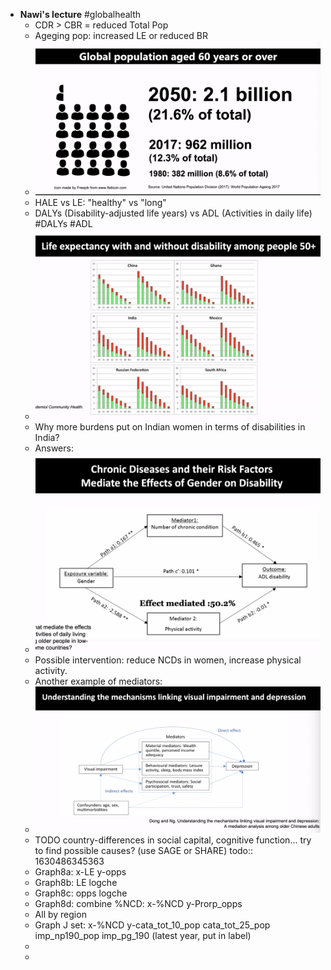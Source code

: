 - **Nawi's lecture** #globalhealth
	- CDR > CBR = reduced Total Pop
	- Ageging pop: increased LE or reduced BR
	- ![Screenshot 2021-09-01 at 09.36.54.png](../assets/Screenshot_202021-09-01_20at_2009.36.54_1630481824353_0.png)
	- HALE vs LE: "healthy" vs "long"
	- DALYs (Disability-adjusted life years) vs ADL (Activities in daily life) #DALYs #ADL
	- ![Screenshot 2021-09-01 at 10.32.06.png](../assets/Screenshot_202021-09-01_20at_2010.32.06_1630485139757_0.png)
	- Why more burdens put on Indian women in terms of disabilities in India?
	- Answers:
	- ![Screenshot 2021-09-01 at 10.42.00.png](../assets/Screenshot_202021-09-01_20at_2010.42.00_1630485734840_0.png)
	- Possible intervention: reduce NCDs in women, increase physical activity.
	- Another example of mediators:
	- ![Screenshot 2021-09-01 at 10.45.06.png](../assets/Screenshot_202021-09-01_20at_2010.45.06_1630485935864_0.png)
	- TODO  country-differences in social capital, cognitive function... try to find possible causes? (use SAGE or SHARE)
	  todo:: 1630486345363
	- Graph8a: x-LE y-opps
	- Graph8b: LE logche
	- Graph8c: opps logche
	- Graph8d: combine %NCD: x-%NCD y-Prorp_opps
	- All by region
	- Graph J set: x-%NCD y-cata_tot_10_pop cata_tot_25_pop imp_np190_pop imp_pg_190 (latest year, put in label)
	-
	-